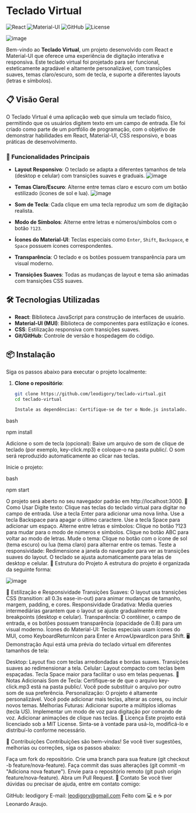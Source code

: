 # Teclado Virtual 

![React](https://img.shields.io/badge/React-18.2.0-61DAFB?style=for-the-badge&logo=react&logoColor=white)
![Material-UI](https://img.shields.io/badge/Material--UI-5.15.0-0081CB?style=for-the-badge&logo=mui&logoColor=white)
![GitHub](https://img.shields.io/badge/GitHub-Repository-181717?style=for-the-badge&logo=github&logoColor=white)
![License](https://img.shields.io/badge/License-MIT-green?style=for-the-badge)

![image](https://github.com/user-attachments/assets/ea73248d-0cca-4e6d-b8f2-78a59cece5b8)


Bem-vindo ao **Teclado Virtual**, um projeto desenvolvido com React e Material-UI que oferece uma experiência de digitação interativa e responsiva. Este teclado virtual foi projetado para ser funcional, esteticamente agradável e altamente personalizável, com transições suaves, temas claro/escuro, som de tecla, e suporte a diferentes layouts (letras e símbolos).

## 📋 Visão Geral

O Teclado Virtual é uma aplicação web que simula um teclado físico, permitindo que os usuários digitem texto em um campo de entrada. Ele foi criado como parte de um portfólio de programação, com o objetivo de demonstrar habilidades em React, Material-UI, CSS responsivo, e boas práticas de desenvolvimento.

### 🎯 Funcionalidades Principais

- **Layout Responsivo**: O teclado se adapta a diferentes tamanhos de tela (desktop e celular) com transições suaves e graduais.
![image](https://github.com/user-attachments/assets/4a2762be-aae4-42c3-9a33-1a369930a88f)

- **Temas Claro/Escuro**: Alterne entre temas claro e escuro com um botão estilizado (ícones de sol e lua).
  ![image](https://github.com/user-attachments/assets/be6693ba-a4b9-4d4f-81c4-6303204f2b3f)


- **Som de Tecla**: Cada clique em uma tecla reproduz um som de digitação realista.
 - **Modo de Símbolos**: Alterne entre letras e números/símbolos com o botão `?123`.
- **Ícones do Material-UI**: Teclas especiais como `Enter`, `Shift`, `Backspace`, e `Space` possuem ícones correspondentes.
- **Transparência**: O teclado e os botões possuem transparência para um visual moderno.
- **Transições Suaves**: Todas as mudanças de layout e tema são animadas com transições CSS suaves.

## 🛠️ Tecnologias Utilizadas

- **React**: Biblioteca JavaScript para construção de interfaces de usuário.
- **Material-UI (MUI)**: Biblioteca de componentes para estilização e ícones.
- **CSS**: Estilização responsiva com transições suaves.
- **Git/GitHub**: Controle de versão e hospedagem do código.

## 📦 Instalação

Siga os passos abaixo para executar o projeto localmente:

1. **Clone o repositório**:
   ```bash
   git clone https://github.com/leodigory/teclado-virtual.git
   cd teclado-virtual

   Instale as dependências: Certifique-se de ter o Node.js instalado. Em seguida, execute:
bash

npm install

Adicione o som de tecla (opcional):
Baixe um arquivo de som de clique de teclado (por exemplo, key-click.mp3) e coloque-o na pasta public/.
O som será reproduzido automaticamente ao clicar nas teclas.

Inicie o projeto:

bash

npm start

O projeto será aberto no seu navegador padrão em http://localhost:3000.
🚀 Como Usar
Digite texto:
Clique nas teclas do teclado virtual para digitar no campo de entrada.
Use a tecla Enter para adicionar uma nova linha.
Use a tecla Backspace para apagar o último caractere.
Use a tecla Space para adicionar um espaço.
Alterne entre letras e símbolos:
Clique no botão ?123 para mudar para o modo de números e símbolos.
Clique no botão ABC para voltar ao modo de letras.
Mude o tema:
Clique no botão com o ícone de sol (tema escuro) ou lua (tema claro) para alternar entre os temas.
Teste a responsividade:
Redimensione a janela do navegador para ver as transições suaves do layout.
O teclado se ajusta automaticamente para telas de desktop e celular.
📐 Estrutura do Projeto
A estrutura do projeto é organizada da seguinte forma:

  ![image](https://github.com/user-attachments/assets/0d98b6d1-73f6-4d1a-b9a6-b279c6417344)


🎨 Estilização e Responsividade
Transições Suaves: O layout usa transições CSS (transition: all 0.3s ease-in-out) para animar mudanças de tamanho, margem, padding, e cores.
Responsividade Gradativa: Media queries intermediárias garantem que o layout se ajuste gradualmente entre breakpoints (desktop e celular).
Transparência: O contêiner, o campo de entrada, e os botões possuem transparência (opacidade de 0.8) para um visual moderno.
Ícones do Material-UI: Teclas especiais usam ícones do MUI, como KeyboardReturnIcon para Enter e ArrowUpwardIcon para Shift.
🖥️ Demonstração
Aqui está uma prévia do teclado virtual em diferentes tamanhos de tela:

Desktop:
Layout fixo com teclas arredondadas e bordas suaves.
Transições suaves ao redimensionar a tela.
Celular:
Layout compacto com teclas bem espaçadas.
Tecla Space maior para facilitar o uso em telas pequenas.
📝 Notas Adicionais
Som de Tecla: Certifique-se de que o arquivo key-click.mp3 está na pasta public/. Você pode substituir o arquivo por outro som de sua preferência.
Personalização: O projeto é altamente personalizável. Você pode adicionar mais teclas, alterar as cores, ou incluir novos temas.
Melhorias Futuras:
Adicionar suporte a múltiplos idiomas (tecla US).
Implementar um modo de voz para digitação por comando de voz.
Adicionar animações de clique nas teclas.
📜 Licença
Este projeto está licenciado sob a MIT License. Sinta-se à vontade para usá-lo, modificá-lo e distribuí-lo conforme necessário.

🤝 Contribuições
Contribuições são bem-vindas! Se você tiver sugestões, melhorias ou correções, siga os passos abaixo:

Faça um fork do repositório.
Crie uma branch para sua feature (git checkout -b feature/nova-feature).
Faça commit das suas alterações (git commit -m "Adiciona nova feature").
Envie para o repositório remoto (git push origin feature/nova-feature).
Abra um Pull Request.
📧 Contato
Se você tiver dúvidas ou precisar de ajuda, entre em contato comigo:

GitHub: leodigory
E-mail: leodigory@gmail.com
Feito com 💻 e ☕ por Leonardo Araujo.
